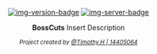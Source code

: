 <!--
BossCuts Documentation
By: Timothy. H | 14405064
-->

<div align="center">

<!-- Quick Links -->
[![img-version-badge]][git-repo]
[![img-server-badge]][git-server]

</div>

<!-- SectionStart: Body -->

<div align="center">

  **BossCuts** Insert Description

  <sub><i>Project created by <u>@Timothy.H | 14405064</u></i></sub>
</div>

<!--SectionEnd: Body -->

<!--
Repo References
-->
[git-repo]:https://github.com/timhow38/SwarmNet
[git-server]:https://github.com/timhow38/SwarmNet/tree/master/SwarmNet%20-%20ServerSide
<!--
Link References
-->
[img-version-badge]:https://img.shields.io/badge/RELEASE-V1.0.4-blue?logo=github&style=for-the-badge
[img-server-badge]:https://img.shields.io/badge/FRAMEWORK-LARAVEL-brightgreen?logo=github&style=for-the-badge
